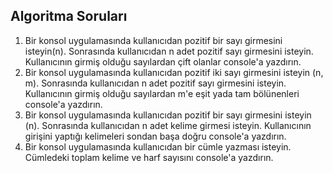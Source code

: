 ##  Algoritma Soruları

1) Bir konsol uygulamasında kullanıcıdan pozitif bir sayı girmesini isteyin(n). Sonrasında kullanıcıdan n adet pozitif sayı girmesini isteyin. Kullanıcının girmiş olduğu sayılardan çift olanlar console'a yazdırın.
2) Bir konsol uygulamasında kullanıcıdan pozitif iki sayı girmesini isteyin (n, m). Sonrasında kullanıcıdan n adet pozitif sayı girmesini isteyin. Kullanıcının girmiş olduğu sayılardan m'e eşit yada tam bölünenleri console'a yazdırın.
3) Bir konsol uygulamasında kullanıcıdan pozitif bir sayı girmesini isteyin (n). Sonrasında kullanıcıdan n adet kelime girmesi isteyin. Kullanıcının girişini yaptığı kelimeleri sondan başa doğru console'a yazdırın.
4) Bir konsol uygulamasında kullanıcıdan bir cümle yazması isteyin. Cümledeki toplam kelime ve harf sayısını console'a yazdırın.
